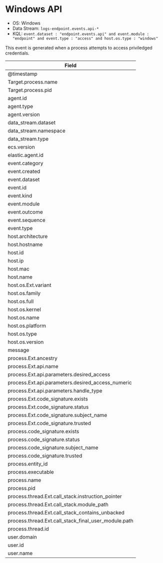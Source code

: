 # Windows API

- OS: Windows
- Data Stream: `logs-endpoint.events.api-*`
- KQL: `event.dataset : "endpoint.events.api" and event.module : "endpoint" and event.type : "access" and host.os.type : "windows"`

This event is generated when a process attempts to access priviledged credentials. 

| Field |
|---|
| @timestamp |
| Target.process.name |
| Target.process.pid |
| agent.id |
| agent.type |
| agent.version |
| data_stream.dataset |
| data_stream.namespace |
| data_stream.type |
| ecs.version |
| elastic.agent.id |
| event.category |
| event.created |
| event.dataset |
| event.id |
| event.kind |
| event.module |
| event.outcome |
| event.sequence |
| event.type |
| host.architecture |
| host.hostname |
| host.id |
| host.ip |
| host.mac |
| host.name |
| host.os.Ext.variant |
| host.os.family |
| host.os.full |
| host.os.kernel |
| host.os.name |
| host.os.platform |
| host.os.type |
| host.os.version |
| message |
| process.Ext.ancestry |
| process.Ext.api.name |
| process.Ext.api.parameters.desired_access |
| process.Ext.api.parameters.desired_access_numeric |
| process.Ext.api.parameters.handle_type |
| process.Ext.code_signature.exists |
| process.Ext.code_signature.status |
| process.Ext.code_signature.subject_name |
| process.Ext.code_signature.trusted |
| process.code_signature.exists |
| process.code_signature.status |
| process.code_signature.subject_name |
| process.code_signature.trusted |
| process.entity_id |
| process.executable |
| process.name |
| process.pid |
| process.thread.Ext.call_stack.instruction_pointer |
| process.thread.Ext.call_stack.module_path |
| process.thread.Ext.call_stack_contains_unbacked |
| process.thread.Ext.call_stack_final_user_module.path |
| process.thread.id |
| user.domain |
| user.id |
| user.name |

